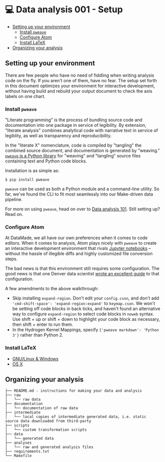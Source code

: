# 💻 Data analysis 001 - Setup

- [Setting up your environment](#setting-up-your-environment)
  - [Install `pweave`](#install-pweave)
  - [Configure Atom](#configure-atom)
  - [Install LaTeX](#install-latex)
- [Organizing your analysis](#organizing-your-analysisa)

## Setting up your environment

There are few people who have no need of fiddling when writing analysis code
on the fly. If you aren't one of them, have no fear. The setup set forth in this
document optimizes your environment for interactive development, without having
build and rebuild your output document to check the axis labels on one chart.

### Install `pweave`

"Literate programming" is the process of bundling source code and documentation
into one package in service of legibility. By extension, "literate analysis"
combines analytical code with narrative text in service of legiblity, as well
as transparency and reproducibility.

In the "literate X" nomenclature, code is compiled by "tangling" the combined
source document, and documentation is generated by "weaving." [`pweave` is a
Python library](http://mpastell.com/pweave/) for "weaving" and "tangling" source
files containing text and Python code blocks.

Installation is as simple as:

```
$ pip install pweave
```

`pweave` can be used as both a Python module and a command-line utility. So far,
we've found the CLI to fit most seamlessly into our Make-driven data pipeline.

For more on using `pweave`, head on over to [Data analysis 101](/using-the-toolkit.md).
Still setting up? Read on.

### Configure Atom

At DataMade, we all have our own preferences when it comes to code editors.
When it comes to analysis, Atom plays nicely with `pweave` to create an
interactive development environment that rivals [Jupyter notebooks](https://jupyter.org/) –
without the hassle of illegible diffs and highly customized file conversion
steps.

The bad news is that this environment still requires some configuration. The
good news is that one Denver data scientist [wrote an excellent guide](http://protips.maxmasnick.com/literate-python-setup-with-pweave-and-atom)
to that configuration.

A few amendments to the above walkthrough:

- Skip installing `expand-region`. Don't edit your `config.cson`, and don't add
`'cmd-shift-space': 'expand-region:expand'` to `keymap.cson`. We won't be
setting off code blocks in back ticks, and haven't found an alternative way to
configure `expand-region` to select code blocks in `noweb` syntax. Use
shift + up or shift + down to highlight your code block as necessary, then
shift + enter to run them.
- In the Hydrogen Kernel Mappings, specify `{'pweave markdown': 'Python 3'}`
rather than Python 2.

### Install LaTeX

- [GNU/Linux & Windows](http://www.tug.org/texlive/)
- [OS X](www.tug.org/mactex/)

## Organizing your analysis

```
├── README.md - instructions for making your data and analysis
├── raw
│   └── raw data
├── documentation
│   └── documentation of raw data
├── intermediate
│   └── local copies of intermediate generated data, i.e. static source data downloaded from third-party
├── scripts
│   └── custom transformation scripts
├── data
│   └── generated data
├── analyses
│   └── raw and generated analysis files
├── requirements.txt
└── Makefile
```